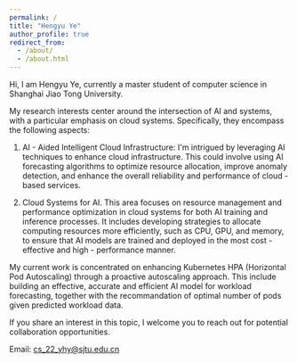 ```yaml
---
permalink: /
title: "Hengyu Ye"
author_profile: true
redirect_from: 
  - /about/
  - /about.html
---
```


Hi, I am Hengyu Ye, currently a master student of computer science in Shanghai Jiao Tong University. 

My research interests center around the intersection of AI and systems, with a particular emphasis on cloud systems. Specifically, they encompass the following aspects:

1) AI - Aided Intelligent Cloud Infrastructure: I'm intrigued by leveraging AI techniques to enhance cloud infrastructure. This could involve using AI forecasting algorithms to optimize resource allocation, improve anomaly detection, and enhance the overall reliability and performance of cloud - based services.

2) Cloud Systems for AI. This area focuses on resource management and performance optimization in cloud systems for both AI training and inference processes. It includes developing strategies to allocate computing resources more efficiently, such as CPU, GPU, and memory, to ensure that AI models are trained and deployed in the most cost - effective and high - performance manner.
<!-- My research interests include AI for Infrastructure, Time Series Analysis, Cloud Computing, Data Mining and Machine Learning. Specifically, I am interested in exploring the application of AI / DM techniques on performance optimization of cloud systems, with a special focus on proactive autoscaling and scheduling of VMs/containers in cloud environment based on forecasting techniques. If you are also interested with this topic, feel free to contact me for potential cooperation. -->

My current work is concentrated on enhancing Kubernetes HPA (Horizontal Pod Autoscaling) through a proactive autoscaling approach. This include building an effective, accurate and efficient AI model for workload forecasting, together with the recommandation of optimal number of pods given predicted workload data. 

If you share an interest in this topic, I welcome you to reach out for potential collaboration opportunities.

Email: cs_22_yhy@sjtu.edu.cn